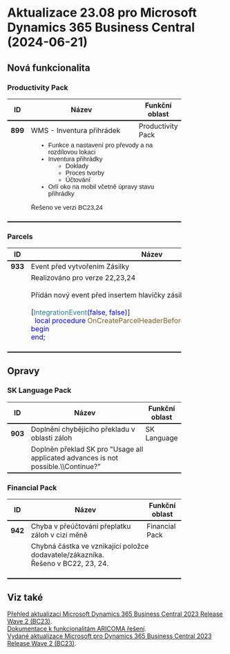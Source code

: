 ﻿# Aktualizace 23.08 pro Microsoft Dynamics 365 Business Central (2024-06-21)

## Nová funkcionalita

### Productivity Pack
<table style="width:80%"><tr><th style="width:8%">ID</th><th style="width:70%">Název</th><th style="width:22%">Funkční oblast</th></tr>
<tr>
        <td style="border-top: 2px solid #000;"><b>899</b></td>
        <td style="border-top: 2px solid #000;">WMS - Inventura přihrádek</td>
        <td style="border-top: 2px solid #000;">Productivity Pack</td>
        </tr><tr>
            <td style="border-bottom: 2px solid #000;"></td>
            <td style="border-bottom: 2px solid #000;" colspan="2"><div><ul style="box-sizing:border-box;padding:0px 0px 0px 40px;margin-bottom:0cm;margin-top:0cm;"><li style="box-sizing:border-box;margin:0cm;font-size:11pt;font-family:Calibri, sans-serif;">Funkce a nastavení pro převody a na rozdílovou lokaci </li><li style="box-sizing:border-box;margin:0cm;font-size:11pt;font-family:Calibri, sans-serif;">Inventura přihrádky </li><ul style="box-sizing:border-box;padding:0px 0px 0px 40px;margin-bottom:0cm;margin-top:0cm;"><li style="box-sizing:border-box;margin:0cm;font-size:11pt;font-family:Calibri, sans-serif;">Doklady </li><li style="box-sizing:border-box;margin:0cm;font-size:11pt;font-family:Calibri, sans-serif;">Proces tvorby </li><li style="box-sizing:border-box;margin:0cm;font-size:11pt;font-family:Calibri, sans-serif;">Účtování </li> </ul><li style="box-sizing:border-box;margin:0cm;font-size:11pt;font-family:Calibri, sans-serif;">Orlí oko na mobil včetně úpravy stavu přihrádky </li> </ul><div><font face="Calibri, sans-serif"><span style="font-size:14.6667px;"><br></span></font> </div><div><font face="Calibri, sans-serif"><span style="font-size:14.6667px;">Řešeno ve verzi BC23,24</span></font> </div><br> </div></td>
            </tr> </table>

### Parcels
<table style="width:80%"><tr><th style="width:8%">ID</th><th style="width:70%">Název</th><th style="width:22%">Funkční oblast</th></tr>
<tr>
        <td style="border-top: 2px solid #000;"><b>933</b></td>
        <td style="border-top: 2px solid #000;">Event před vytvořením Zásilky</td>
        <td style="border-top: 2px solid #000;">Parcels</td>
        </tr><tr>
            <td style="border-bottom: 2px solid #000;"></td>
            <td style="border-bottom: 2px solid #000;" colspan="2"><div><div style="box-sizing:border-box;margin:0px;color:rgba(0, 0, 0, 0.9);">Realizováno pro verze 22,23,24 </div><div style="box-sizing:border-box;margin:0px;color:rgba(0, 0, 0, 0.9);"><br style="box-sizing:border-box;"> </div><div style="box-sizing:border-box;margin:0px;color:rgba(0, 0, 0, 0.9);"><div style="box-sizing:border-box;"><span style="box-sizing:border-box;">Přidán nový event před insertem hlavičky zásilky</span><br style="box-sizing:border-box;"> </div><div style="box-sizing:border-box;"><span style="box-sizing:border-box;"><br style="box-sizing:border-box;"></span> </div><div style="box-sizing:border-box;"><span style="box-sizing:border-box;">[</span><span style="box-sizing:border-box;color:rgb(38, 127, 153);">IntegrationEvent</span><span style="box-sizing:border-box;color:rgb(0, 0, 255);">(</span><span style="box-sizing:border-box;color:rgb(0, 0, 255);">false</span><span style="box-sizing:border-box;">,&nbsp;</span><span style="box-sizing:border-box;color:rgb(0, 0, 255);">false</span><span style="box-sizing:border-box;color:rgb(0, 0, 255);">)</span><span style="box-sizing:border-box;">]</span><br style="box-sizing:border-box;"> </div><div style="box-sizing:border-box;"><span style="box-sizing:border-box;"><div style="box-sizing:border-box;font-weight:normal;line-height:19px;"><div style="box-sizing:border-box;"><span style="box-sizing:border-box;">&nbsp;<span>&nbsp;</span></span><span style="box-sizing:border-box;color:rgb(0, 0, 255);">local</span><span style="box-sizing:border-box;">&nbsp;</span><span style="box-sizing:border-box;color:rgb(0, 0, 255);">procedure</span><span style="box-sizing:border-box;">&nbsp;</span><span style="box-sizing:border-box;color:rgb(121, 94, 38);">OnCreateParcelHeaderBeforeInsert</span><span style="box-sizing:border-box;color:rgb(0, 0, 255);">(</span><span style="box-sizing:border-box;color:rgb(0, 0, 255);">var</span><span style="box-sizing:border-box;">&nbsp;</span><span style="box-sizing:border-box;color:rgb(0, 16, 128);">ParcelHeader</span><span style="box-sizing:border-box;">:<span style="box-sizing:border-box;">&nbsp;</span></span><span style="box-sizing:border-box;color:rgb(0, 0, 255);">Record</span><span style="box-sizing:border-box;">&nbsp;</span><span style="box-sizing:border-box;color:rgb(38, 127, 153);">ParcelHeader_aci</span><span style="box-sizing:border-box;color:rgb(0, 0, 255);">)</span> </div><div style="box-sizing:border-box;"><span style="box-sizing:border-box;color:rgb(0, 0, 255);">begin</span> </div><div style="box-sizing:border-box;"><span style="box-sizing:border-box;color:rgb(0, 0, 255);">end</span><span style="box-sizing:border-box;">;</span> </div> </div></span> </div> </div><br> </div></td>
            </tr> </table>

## Opravy

### SK Language Pack
<table style="width:80%"><tr><th style="width:8%">ID</th><th style="width:70%">Název</th><th style="width:22%">Funkční oblast</th></tr>
<tr>
        <td style="border-top: 2px solid #000;"><b>903</b></td>
        <td style="border-top: 2px solid #000;">Doplnění chybějícího překladu v oblasti záloh</td>
        <td style="border-top: 2px solid #000;">SK Language</td>
        </tr><tr>
            <td style="border-bottom: 2px solid #000;"></td>
            <td style="border-bottom: 2px solid #000;" colspan="2"><div><span style="display:inline !important;">Doplněn překlad SK pro &quot;Usage all applicated advances is not possible.\\Continue?&quot;</span><br> </div></td>
            </tr> </table>

### Financial Pack
<table style="width:80%"><tr><th style="width:8%">ID</th><th style="width:70%">Název</th><th style="width:22%">Funkční oblast</th></tr>
<tr>
        <td style="border-top: 2px solid #000;"><b>942</b></td>
        <td style="border-top: 2px solid #000;">Chyba v přeúčtování přeplatku záloh v cizí měně</td>
        <td style="border-top: 2px solid #000;">Financial Pack</td>
        </tr><tr>
            <td style="border-bottom: 2px solid #000;"></td>
            <td style="border-bottom: 2px solid #000;" colspan="2"><div><span style="display:inline !important;"><span style="display:inline !important;">Chybná částka ve vznikající položce dodavatele/zákazníka.&nbsp;</span><br></span> </div><div><span style="display:inline !important;"><span style="display:inline !important;">Řešeno v BC22, 23, 24.</span></span> </div><div><br> </div></td>
            </tr> </table>

## Viz také 

[Přehled aktualizací Microsoft Dynamics 365 Business Central 2023 Release Wave 2 (BC23)](Updates-bc23.md).  
[Dokumentace k funkcionalitám ARICOMA řešení](https://muj.autocont.cz/docs/cs-cz/dynamics365/business-central/Solutions/solutions.html).    
[Vydané aktualizace Microsoft pro Dynamics 365 Business Central 2023 Release Wave 2 (BC23)](https://support.microsoft.com/en-us/topic/released-updates-for-microsoft-dynamics-365-business-central-2023-release-wave-2-7a4f98e8-66b9-4484-9bc1-66c466d8a82d).  

